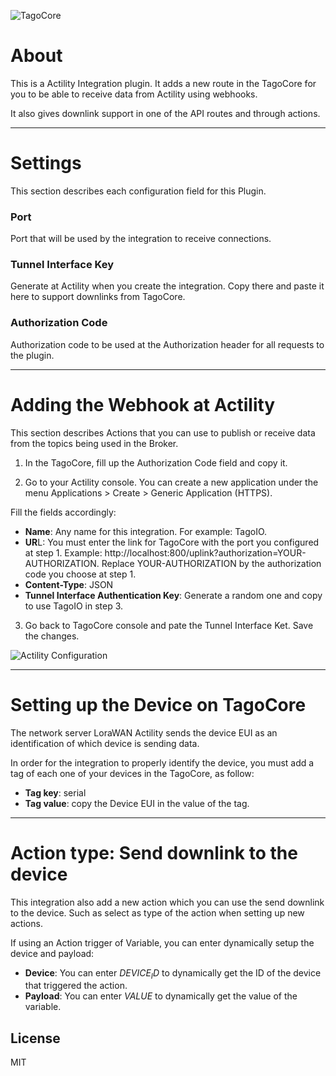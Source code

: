 ![TagoCore](/assets/logo-plugin-black.png)

# About

This is a Actility Integration plugin. It adds a new route in the TagoCore for you to be able to receive data from Actility using webhooks.

It also gives downlink support in one of the API routes and through actions.

---

# Settings

This section describes each configuration field for this Plugin.


### Port

Port that will be used by the integration to receive connections.


### Tunnel Interface Key

Generate at Actility when you create the integration. Copy there and paste it here to support downlinks from TagoCore.

### Authorization Code

Authorization code to be used at the Authorization header for all requests to the plugin.

---

# Adding the Webhook at Actility

This section describes Actions that you can use to publish or receive data from the topics being used in the Broker.

1. In the TagoCore, fill up the Authorization Code field and copy it.

2. Go to your Actility console. You can create a new application under the menu Applications > Create > Generic Application (HTTPS).


Fill the fields accordingly:

* **Name**: Any name for this integration. For example: TagoIO.
* **UR**L: You must enter the link for TagoCore with the port you configured at step 1. Example: http://localhost:800/uplink?authorization=YOUR-AUTHORIZATION. Replace YOUR-AUTHORIZATION by the authorization code you choose at step 1.
* **Content-Type**: JSON
* **Tunnel Interface Authentication Key**: Generate a random one and copy to use TagoIO in step 3.

3. Go back to TagoCore console and pate the Tunnel Interface Ket. Save the changes.

![Actility Configuration](/assets/actility-help.png)

---
# Setting up the Device on TagoCore
The network server LoraWAN Actility sends the device EUI as an identification of which device is sending data.

In order for the integration to properly identify the device, you must add a tag of each one of your devices in the TagoCore, as follow:

* **Tag key**: serial
* **Tag value**: copy the Device EUI in the value of the tag.

---
# Action type: Send downlink to the device
This integration also add a new action which you can use the send downlink to the device. Such as select as type of the action when setting up new actions.

If using an Action trigger of Variable, you can enter dynamically setup the device and payload:

* **Device**: You can enter $DEVICE_ID$ to dynamically get the ID of the device that triggered the action.
* **Payload**: You can enter $VALUE$ to dynamically get the value of the variable.

## License

MIT
